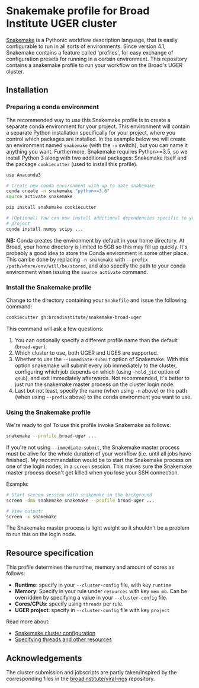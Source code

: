 Snakemake profile for Broad Institute UGER cluster
==================================================

[Snakemake][snakemake] is a Pythonic workflow description language, that is 
easily configurable to run in all sorts of environments. Since version 4.1, 
Snakemake contains a feature called 'profiles', for easy exchange of 
configuration presets for running in a certain environment. This repository 
contains a snakemake profile to run your workflow on the Broad's UGER cluster.

[snakemake]: https://snakemake.readthedocs.io/

Installation
------------

### Preparing a conda environment

The recommended way to use this Snakemake profile is to create a separate conda 
environment for your project. This environment will contain a separate Python 
installation specifically for your project, where you control which packages 
are installed. In the example below we will create an environment named 
`snakemake` (with the `-n` switch), but you can name it anything you want. 
Furthermore, Snakemake requires Python>=3.5, so we install Python 3 along with 
two additional packages: Snakemake itself and the package `cookiecutter` (used 
to install this profile).


```bash
use Anaconda3

# Create new conda environment with up to date snakemake
conda create -n snakemake "python>=3.6"
source activate snakemake

pip install snakemake cookiecutter

# (Optional) You can now install additional dependencies specific to your 
# project
conda install numpy scipy ...
```

**NB:** Conda creates the environment by default in your home directory. At 
Broad, your home directory is limited to 5GB so this may fill up quickly. It's 
probably a good idea to store the Conda environment in some other place. This 
can be done by replacing `-n snakemake` with `--prefix 
/path/where/env/will/be/stored`, and also specify the path to your conda 
environment when issuing the `source activate` command.

### Install the Snakemake profile

Change to the directory containing your `Snakefile` and issue the following 
command:

```bash
cookiecutter gh:broadinstitute/snakemake-broad-uger
```

This command will ask a few questions: 

1. You can optionally specify a different profile name than the default
   (`broad-uger`).
2. Which cluster to use, both UGER and UGES are supported.
3. Whether to use the `--immediate-submit` option of Snakemake. With this option
   snakemake will submit every job immediately to the cluster, configuring
   which job depends on which (using `-hold_jid` option of `qsub`), and exit
   immediately afterwards. Not recommended, it's better to just run the 
   snakemake master process on the cluster login node.
4. Last but not least, specify the name (when using `-n` above) or the path 
   (when using `--prefix` above) to the conda environment you want to use.

### Using the Snakemake profile

We're ready to go! To use this profile invoke Snakemake as follows:

```bash
snakemake --profile broad-uger ...
```

If you're not using `--immediate-submit`, the Snakemake master process must be 
alive for the whole duration of your workflow (i.e. until all jobs have 
finished). My recommendation would be to start the Snakemake process on one of 
the login nodes, in a `screen` session. This makes sure the Snakemake master 
process doesn't get killed when you lose your SSH connection.

Example:

```bash
# Start screen session with snakemake in the background
screen -dmS snakemake snakemake --profile broad-uger ...

# View output:
screen -x snakemake
```

The Snakemake master process is light weight so it shouldn't be a problem to 
run this on the login node.

Resource specification
----------------------

This profile determines the runtime, memory and amount of cores as follows:

* **Runtime**: specify in your `--cluster-config` file, with key `runtime`
* **Memory**: Specify in your rule under `resources` with key `mem_mb`. Can be 
  overridden by specifying a value in your `--cluster-config` file.
* **Cores/CPUs**: specify using `threads` per rule.
* **UGER project**: specify in `--cluster-config` file with key `project`

Read more about:

* [Snakemake cluster configuration][snakemake-config]
* [Specifying threads and other resources][snakemake-resources]

[snakemake-config]:http://snakemake.readthedocs.io/en/latest/snakefiles/configuration.html
[snakemake-resources]:http://snakemake.readthedocs.io/en/latest/snakefiles/rules.html#threads

Acknowledgements
----------------

The cluster submission and jobscripts are partly taken/inspired by the 
corresponding files in the [broadinstitute/viral-ngs][viral-ngs] repository.

[viral-ngs]: https://github.com/broadinstitute/viral-ngs/tree/master/pipes
